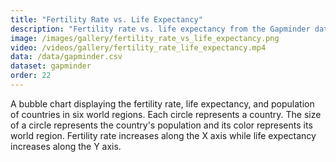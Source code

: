 ```yaml
---
title: "Fertility Rate vs. Life Expectancy"
description: "Fertility rate vs. life expectancy from the Gapminder dataset"
image: /images/gallery/fertility_rate_vs_life_expectancy.png
video: /videos/gallery/fertility_rate_life_expectancy.mp4
data: /data/gapminder.csv
dataset: gapminder
order: 22
---
```


A bubble chart displaying the fertility rate, life expectancy, and population of countries in six world regions. Each circle represents a country.
The size of a circle represents the country's population and its color represents its world region.
Fertility rate increases along the X axis while life expectancy increases along the Y axis.